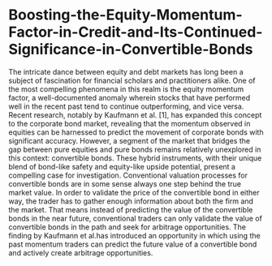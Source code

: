 # Boosting-the-Equity-Momentum-Factor-in-Credit-and-Its-Continued-Significance-in-Convertible-Bonds

The intricate dance between equity and debt markets has long been a subject of fascination for financial scholars and practitioners alike. One of the most compelling phenomena in this realm is the equity momentum factor, a well-documented anomaly wherein stocks that have performed well in the recent past tend to continue outperforming, and vice versa. Recent research, notably by Kaufmann et al. [1], has expanded this concept to the corporate bond market, revealing that the momentum observed in equities can be harnessed to predict the movement of corporate bonds with significant accuracy.
However, a segment of the market that bridges the gap between pure equities and pure bonds remains relatively unexplored in this context: convertible bonds. These hybrid instruments, with their unique blend of bond-like safety and equity-like upside potential, present a compelling case for investigation.
Conventional valuation processes for convertible bonds are in some sense always one step behind the true market value. In order to validate the price of the convertible bond in either way, the trader has to gather enough information about both the firm and the market. That means instead of predicting the value of the convertible bonds in the near future, conventional traders can only validate the value of convertible bonds in the path and seek for arbitrage opportunities. The finding by Kaufmann et al.has introduced an opportunity in which using the past momentum traders can predict the future value of a convertible bond and actively create arbitrage opportunities.
